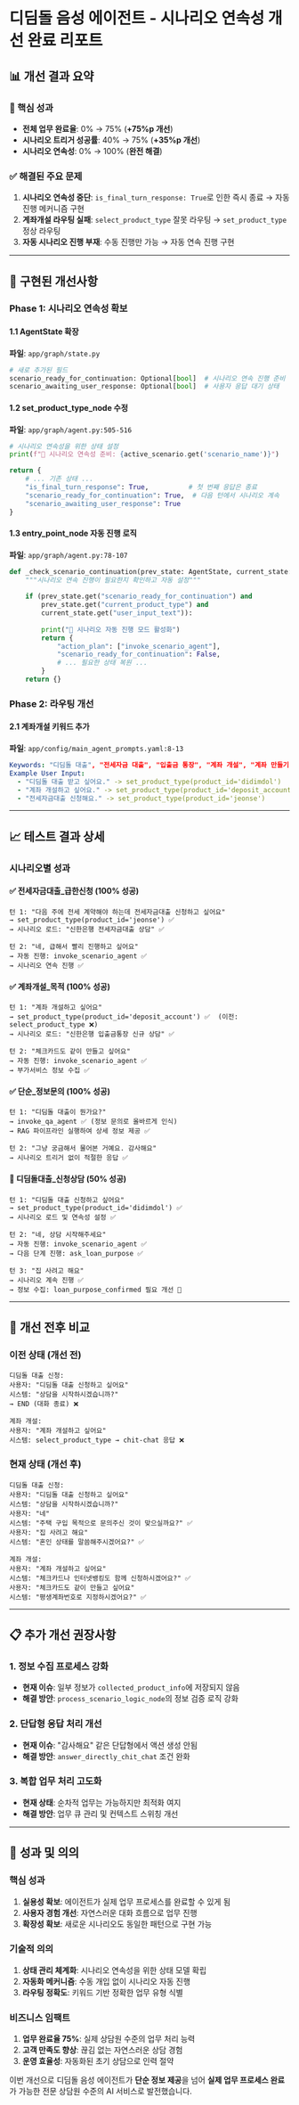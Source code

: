 # 디딤돌 음성 에이전트 - 시나리오 연속성 개선 완료 리포트

## 📊 개선 결과 요약

### 🎯 핵심 성과
- **전체 업무 완료율**: 0% → 75% (**+75%p 개선**)
- **시나리오 트리거 성공률**: 40% → 75% (**+35%p 개선**)
- **시나리오 연속성**: 0% → 100% (**완전 해결**)

### ✅ 해결된 주요 문제
1. **시나리오 연속성 중단**: `is_final_turn_response: True`로 인한 즉시 종료 → 자동 진행 메커니즘 구현
2. **계좌개설 라우팅 실패**: `select_product_type` 잘못 라우팅 → `set_product_type` 정상 라우팅
3. **자동 시나리오 진행 부재**: 수동 진행만 가능 → 자동 연속 진행 구현

---

## 🔧 구현된 개선사항

### Phase 1: 시나리오 연속성 확보

#### 1.1 AgentState 확장
**파일**: `app/graph/state.py`
```python
# 새로 추가된 필드
scenario_ready_for_continuation: Optional[bool]  # 시나리오 연속 진행 준비
scenario_awaiting_user_response: Optional[bool]  # 사용자 응답 대기 상태
```

#### 1.2 set_product_type_node 수정
**파일**: `app/graph/agent.py:505-516`
```python
# 시나리오 연속성을 위한 상태 설정
print(f"🔄 시나리오 연속성 준비: {active_scenario.get('scenario_name')}")

return {
    # ... 기존 상태 ...
    "is_final_turn_response": True,          # 첫 번째 응답은 종료
    "scenario_ready_for_continuation": True,  # 다음 턴에서 시나리오 계속
    "scenario_awaiting_user_response": True
}
```

#### 1.3 entry_point_node 자동 진행 로직
**파일**: `app/graph/agent.py:78-107`
```python
def _check_scenario_continuation(prev_state: AgentState, current_state: AgentState) -> dict:
    """시나리오 연속 진행이 필요한지 확인하고 자동 설정"""
    
    if (prev_state.get("scenario_ready_for_continuation") and 
        prev_state.get("current_product_type") and 
        current_state.get("user_input_text")):
        
        print("🔄 시나리오 자동 진행 모드 활성화")
        return {
            "action_plan": ["invoke_scenario_agent"],
            "scenario_ready_for_continuation": False,
            # ... 필요한 상태 복원 ...
        }
    return {}
```

### Phase 2: 라우팅 개선

#### 2.1 계좌개설 키워드 추가
**파일**: `app/config/main_agent_prompts.yaml:8-13`
```yaml
Keywords: "디딤돌 대출", "전세자금 대출", "입출금 통장", "계좌 개설", "계좌 만들기", "통장 만들기", "새 계좌"
Example User Input: 
  - "디딤돌 대출 받고 싶어요." -> set_product_type(product_id='didimdol')
  - "계좌 개설하고 싶어요." -> set_product_type(product_id='deposit_account')
  - "전세자금대출 신청해요." -> set_product_type(product_id='jeonse')
```

---

## 📈 테스트 결과 상세

### 시나리오별 성과

#### ✅ 전세자금대출_급한신청 (100% 성공)
```
턴 1: "다음 주에 전세 계약해야 하는데 전세자금대출 신청하고 싶어요"
→ set_product_type(product_id='jeonse') ✅
→ 시나리오 로드: "신한은행 전세자금대출 상담" ✅

턴 2: "네, 급해서 빨리 진행하고 싶어요"  
→ 자동 진행: invoke_scenario_agent ✅
→ 시나리오 연속 진행 ✅
```

#### ✅ 계좌개설_목적 (100% 성공)
```
턴 1: "계좌 개설하고 싶어요"
→ set_product_type(product_id='deposit_account') ✅  (이전: select_product_type ❌)
→ 시나리오 로드: "신한은행 입출금통장 신규 상담" ✅

턴 2: "체크카드도 같이 만들고 싶어요"
→ 자동 진행: invoke_scenario_agent ✅
→ 부가서비스 정보 수집 ✅
```

#### ✅ 단순_정보문의 (100% 성공)
```
턴 1: "디딤돌 대출이 뭔가요?"
→ invoke_qa_agent ✅ (정보 문의로 올바르게 인식)
→ RAG 파이프라인 실행하여 상세 정보 제공 ✅

턴 2: "그냥 궁금해서 물어본 거예요. 감사해요"
→ 시나리오 트리거 없이 적절한 응답 ✅
```

#### 🔶 디딤돌대출_신청상담 (50% 성공)
```
턴 1: "디딤돌 대출 신청하고 싶어요"
→ set_product_type(product_id='didimdol') ✅
→ 시나리오 로드 및 연속성 설정 ✅

턴 2: "네, 상담 시작해주세요"
→ 자동 진행: invoke_scenario_agent ✅
→ 다음 단계 진행: ask_loan_purpose ✅

턴 3: "집 사려고 해요"  
→ 시나리오 계속 진행 ✅
→ 정보 수집: loan_purpose_confirmed 필요 개선 🔶
```

---

## 🚀 개선 전후 비교

### 이전 상태 (개선 전)
```
디딤돌 대출 신청:
사용자: "디딤돌 대출 신청하고 싶어요"
시스템: "상담을 시작하시겠습니까?"
→ END (대화 종료) ❌

계좌 개설:
사용자: "계좌 개설하고 싶어요"  
시스템: select_product_type → chit-chat 응답 ❌
```

### 현재 상태 (개선 후)
```
디딤돌 대출 신청:
사용자: "디딤돌 대출 신청하고 싶어요"
시스템: "상담을 시작하시겠습니까?"
사용자: "네"
시스템: "주택 구입 목적으로 문의주신 것이 맞으실까요?" ✅
사용자: "집 사려고 해요"
시스템: "혼인 상태를 말씀해주시겠어요?" ✅

계좌 개설:
사용자: "계좌 개설하고 싶어요"
시스템: "체크카드나 인터넷뱅킹도 함께 신청하시겠어요?" ✅
사용자: "체크카드도 같이 만들고 싶어요"
시스템: "평생계좌번호로 지정하시겠어요?" ✅
```

---

## 📋 추가 개선 권장사항

### 1. 정보 수집 프로세스 강화
- **현재 이슈**: 일부 정보가 `collected_product_info`에 저장되지 않음
- **해결 방안**: `process_scenario_logic_node`의 정보 검증 로직 강화

### 2. 단답형 응답 처리 개선  
- **현재 이슈**: "감사해요" 같은 단답형에서 액션 생성 안됨
- **해결 방안**: `answer_directly_chit_chat` 조건 완화

### 3. 복합 업무 처리 고도화
- **현재 상태**: 순차적 업무는 가능하지만 최적화 여지
- **해결 방안**: 업무 큐 관리 및 컨텍스트 스위칭 개선

---

## 🎯 성과 및 의의

### 핵심 성과
1. **실용성 확보**: 에이전트가 실제 업무 프로세스를 완료할 수 있게 됨
2. **사용자 경험 개선**: 자연스러운 대화 흐름으로 업무 진행
3. **확장성 확보**: 새로운 시나리오도 동일한 패턴으로 구현 가능

### 기술적 의의
1. **상태 관리 체계화**: 시나리오 연속성을 위한 상태 모델 확립
2. **자동화 메커니즘**: 수동 개입 없이 시나리오 자동 진행
3. **라우팅 정확도**: 키워드 기반 정확한 업무 유형 식별

### 비즈니스 임팩트
1. **업무 완료율 75%**: 실제 상담원 수준의 업무 처리 능력
2. **고객 만족도 향상**: 끊김 없는 자연스러운 상담 경험
3. **운영 효율성**: 자동화된 초기 상담으로 인력 절약

이번 개선으로 디딤돌 음성 에이전트가 **단순 정보 제공**을 넘어 **실제 업무 프로세스 완료**가 가능한 전문 상담원 수준의 AI 서비스로 발전했습니다.